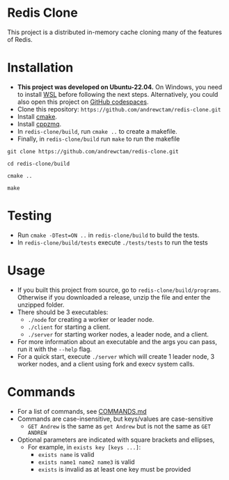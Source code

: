 # Redis Clone

This project is a distributed in-memory cache cloning many of the features of Redis.

# Installation
- **This project was developed on Ubuntu-22.04.** On Windows, you need to install [WSL](https://learn.microsoft.com/en-us/windows/wsl/install) before following the next steps. Alternatively, you could also open this project on [GitHub codespaces](https://github.com/codespaces).
- Clone this repository: `https://github.com/andrewctam/redis-clone.git`
- Install [cmake](https://cmake.org/install/).
- Install [cppzmq](https://github.com/zeromq/cppzmq).
- In `redis-clone/build`, run `cmake ..` to create a makefile.
- Finally, in `redis-clone/build` run `make` to run the makefile

```
git clone https://github.com/andrewctam/redis-clone.git

cd redis-clone/build

cmake ..

make
```

# Testing
- Run `cmake -DTest=ON ..` in `redis-clone/build` to build the tests.
- In `redis-clone/build/tests` execute `./tests/tests` to run the tests

# Usage
- If you built this project from source, go to `redis-clone/build/programs`. Otherwise if you downloaded a release, unzip the file and enter the unzipped folder.
- There should be 3 executables:
    - `./node` for creating a worker or leader node.
    - `./client` for starting a client.
    - `./server` for starting worker nodes, a leader node, and a client.
- For more information about an executable and the args you can pass, run it with the `--help` flag.
- For a quick start, execute `./server` which will create 1 leader node, 3 worker nodes, and a client using fork and execv system calls.


# Commands
- For a list of commands, see [COMMANDS.md](./COMMANDS.md)
- Commands are case-insensitive, but keys/values are case-sensitive
    - `GET Andrew` is the same as `get Andrew` but is not the same as `GET ANDREW`
- Optional parameters are indicated with square brackets and ellipses,
    - For example, in `exists key [keys ...]`:
        - `exists name` is valid
        - `exists name1 name2 name3` is valid
        - `exists` is invalid as at least one key must be provided
